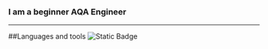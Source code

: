 ### I am a beginner AQA Engineer
___

##Languages and tools
![Static Badge](https://img.shields.io/badge/with%20a%20logo-grey?style=for-the-badge&logo=Selenide)

